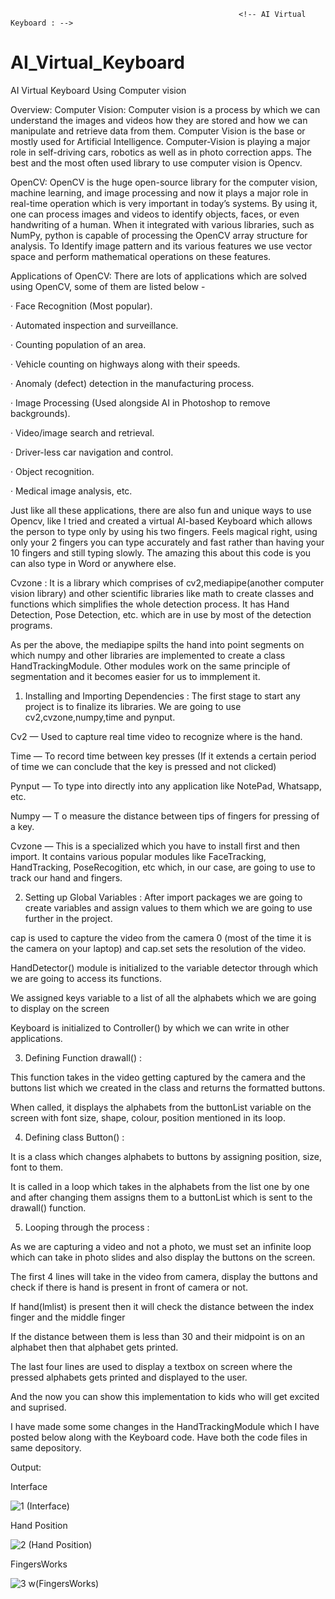                                                        <!-- AI Virtual Keyboard : -->

# AI_Virtual_Keyboard
 
AI Virtual Keyboard Using Computer vision

Overview:
Computer Vision:
Computer vision is a process by which we can understand the images and videos how they are stored and how we can manipulate and retrieve data from them. Computer Vision is the base or mostly used for Artificial Intelligence. Computer-Vision is playing a major role in self-driving cars, robotics as well as in photo correction apps. The best and the most often used library to use computer vision is Opencv.

OpenCV:
OpenCV is the huge open-source library for the computer vision, machine learning, and image processing and now it plays a major role in real-time operation which is very important in today’s systems. By using it, one can process images and videos to identify objects, faces, or even handwriting of a human. When it integrated with various libraries, such as NumPy, python is capable of processing the OpenCV array structure for analysis. To Identify image pattern and its various features we use vector space and perform mathematical operations on these features.

Applications of OpenCV:
There are lots of applications which are solved using OpenCV, some of them are listed below -

· Face Recognition (Most popular).

· Automated inspection and surveillance.

· Counting population of an area.

· Vehicle counting on highways along with their speeds.

· Anomaly (defect) detection in the manufacturing process.

· Image Processing (Used alongside AI in Photoshop to remove backgrounds).

· Video/image search and retrieval.

· Driver-less car navigation and control.

· Object recognition.

· Medical image analysis, etc.

Just like all these applications, there are also fun and unique ways to use Opencv, like I tried and created a virtual AI-based Keyboard which allows the person to type only by using his two fingers. Feels magical right, using only your 2 fingers you can type accurately and fast rather than having your 10 fingers and still typing slowly. The amazing this about this code is you can also type in Word or anywhere else.


Cvzone :
It is a library which comprises of cv2,mediapipe(another computer vision library) and other scientific libraries like math to create classes and functions which simplifies the whole detection process. It has Hand Detection, Pose Detection, etc. which are in use by most of the detection programs.



<!-- How mediapipe’s detection works -->
As per the above, the mediapipe spilts the hand into point segments on which numpy and other libraries are implemented to create a class HandTrackingModule.
Other modules work on the same principle of segmentation and it becomes easier for us to immplement it.


<!-- Building the project -->
1) Installing and Importing Dependencies :
The first stage to start any project is to finalize its libraries. We are going to use cv2,cvzone,numpy,time and pynput.

Cv2 — Used to capture real time video to recognize where is the hand.

Time — To record time between key presses (If it extends a certain period of time we can conclude that the key is pressed and not clicked)

Pynput — To type into directly into any application like NotePad, Whatsapp, etc.

Numpy — T o measure the distance between tips of fingers for pressing of a key.

Cvzone — This is a specialized which you have to install first and then import. It contains various popular modules like FaceTracking, HandTracking, PoseRecogition, etc which, in our case, are going to use to track our hand and fingers.



2) Setting up Global Variables :
After import packages we are going to create variables and assign values to them which we are going to use further in the project.

cap is used to capture the video from the camera 0 (most of the time it is the camera on your laptop) and cap.set sets the resolution of the video.

HandDetector() module is initialized to the variable detector through which we are going to access its functions.

We assigned keys variable to a list of all the alphabets which we are going to display on the screen

Keyboard is initialized to Controller() by which we can write in other applications.




3) Defining Function drawall() :

This function takes in the video getting captured by the camera and the buttons list which we created in the class and returns the formatted buttons.

When called, it displays the alphabets from the buttonList variable on the screen with font size, shape, colour, position mentioned in its loop.



4) Defining class Button() :

<!-- class Button() -->
It is a class which changes alphabets to buttons by assigning position, size, font to them.

It is called in a loop which takes in the alphabets from the list one by one and after changing them assigns them to a buttonList which is sent to the drawall() function.



5) Looping through the process :

<!-- For capturing and printing the data -->
As we are capturing a video and not a photo, we must set an infinite loop which can take in photo slides and also display the buttons on the screen.

The first 4 lines will take in the video from camera, display the buttons and check if there is hand is present in front of camera or not.

If hand(lmlist) is present then it will check the distance between the index finger and the middle finger

If the distance between them is less than 30 and their midpoint is on an alphabet then that alphabet gets printed.

The last four lines are used to display a textbox on screen where the pressed alphabets gets printed and displayed to the user.

And the now you can show this implementation to kids who will get excited and suprised.

I have made some some changes in the HandTrackingModule which I have posted below along with the Keyboard code. Have both the code files in same depository.



Output:


Interface

![1 (Interface)](https://github.com/user-attachments/assets/46aa65a3-1bf1-4070-90ef-99845130da7f)

Hand Position

![2 (Hand Position)](https://github.com/user-attachments/assets/650fb893-60e9-49fb-8085-f2f36b79f20d)

FingersWorks

   ![3  w(FingersWorks)](https://github.com/user-attachments/assets/90d3942d-f12c-488a-9278-ce3849c05b22)
   
